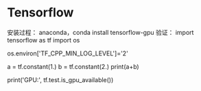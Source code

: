# Tensorflow
安装过程：
  anaconda，conda install tensorflow-gpu
验证：
import tensorflow as tf
import os

os.environ['TF_CPP_MIN_LOG_LEVEL']='2'

a = tf.constant(1.)
b = tf.constant(2.)
print(a+b)

print('GPU:', tf.test.is_gpu_available())
